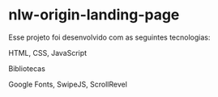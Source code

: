 # nlw-origin-landing-page

Esse projeto foi desenvolvido com as seguintes tecnologias:

HTML, 
CSS, 
JavaScript

Bibliotecas

Google Fonts, 
SwipeJS, 
ScrollRevel
